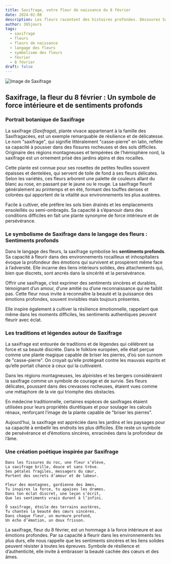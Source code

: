 ```yaml
---
title: Saxifrage, votre fleur de naissance du 8 février
date: 2024-02-08
description: Les fleurs racontent des histoires profondes. Découvrez Saxifrage, votre fleur de naissance du 8 février, ses symboles et récits fascinants. Plongez dans sa signification et son langage unique dans l'art floral.
author: 365jours
tags:
  - saxifrage
  - fleurs
  - fleurs de naissance
  - langage des fleurs
  - symbolisme des fleurs
  - février
  - 8 février
draft: false
---
```


![Image de Saxifrage](https://cdn.pixabay.com/photo/2016/12/13/22/11/badan-1905221_1280.jpg#center)


## Saxifrage, la fleur du 8 février : Un symbole de force intérieure et de sentiments profonds

### Portrait botanique de Saxifrage

La saxifrage (_Saxifraga_), plante vivace appartenant à la famille des Saxifragacées, est un exemple remarquable de résilience et de délicatesse. Le nom "saxifrage", qui signifie littéralement "casse-pierre" en latin, reflète sa capacité à pousser dans des fissures rocheuses et des sols difficiles. Originaire des régions montagneuses et tempérées de l’hémisphère nord, la saxifrage est un ornement prisé des jardins alpins et des rocailles.

Cette plante est connue pour ses rosettes de petites feuilles souvent épaisses et dentelées, qui servent de toile de fond à ses fleurs délicates. Selon les variétés, ces fleurs arborent une palette de couleurs allant du blanc au rose, en passant par le jaune ou le rouge. La saxifrage fleurit généralement au printemps et en été, formant des touffes denses et colorées qui apportent de la vitalité aux environnements les plus austères.

Facile à cultiver, elle préfère les sols bien drainés et les emplacements ensoleillés ou semi-ombragés. Sa capacité à s’épanouir dans des conditions difficiles en fait une plante synonyme de force intérieure et de persévérance.

### Le symbolisme de Saxifrage dans le langage des fleurs : Sentiments profonds

Dans le langage des fleurs, la saxifrage symbolise les **sentiments profonds**. Sa capacité à fleurir dans des environnements rocailleux et inhospitaliers évoque la profondeur des émotions qui survivent et prospèrent même face à l’adversité. Elle incarne des liens intérieurs solides, des attachements qui, bien que discrets, sont ancrés dans la sincérité et la persévérance.

Offrir une saxifrage, c’est exprimer des sentiments sincères et durables, témoignant d’un amour, d’une amitié ou d’une reconnaissance qui ne faiblit pas. Cette fleur nous invite à reconnaître la beauté et la puissance des émotions profondes, souvent invisibles mais toujours présentes.

Elle inspire également à cultiver la résilience émotionnelle, rappelant que même dans les moments difficiles, les sentiments authentiques peuvent fleurir avec éclat.

### Les traditions et légendes autour de Saxifrage

La saxifrage est entourée de traditions et de légendes qui célèbrent sa force et sa beauté discrète. Dans le folklore européen, elle était perçue comme une plante magique capable de briser les pierres, d’où son surnom de "casse-pierre". On croyait qu’elle protégeait contre les mauvais esprits et qu’elle portait chance à ceux qui la cultivaient.

Dans les régions montagneuses, les alpinistes et les bergers considéraient la saxifrage comme un symbole de courage et de survie. Ses fleurs délicates, poussant dans des crevasses rocheuses, étaient vues comme une métaphore de la vie qui triomphe des obstacles.

En médecine traditionnelle, certaines espèces de saxifrages étaient utilisées pour leurs propriétés diurétiques et pour soulager les calculs rénaux, renforçant l’image de la plante capable de "briser les pierres".

Aujourd’hui, la saxifrage est appréciée dans les jardins et les paysages pour sa capacité à embellir les endroits les plus difficiles. Elle reste un symbole de persévérance et d’émotions sincères, enracinées dans la profondeur de l’âme.

### Une création poétique inspirée par Saxifrage

```
Dans les fissures du roc, une fleur s’élève,  
La saxifrage brille, douce et sans trêve.  
Ses pétales fragiles, messagers du cœur,  
Portent des secrets d’amour et de labeur.  

Fleur des montagnes, gardienne des âmes,  
Tu inspires la force, tu apaises les drames.  
Dans ton éclat discret, une leçon s’écrit,  
Que les sentiments vrais durent à l’infini.  

Ô saxifrage, étoile des terrains austères,  
Tu chantes la beauté des cœurs sincères.  
Dans chaque fleur, un murmure profond,  
Un écho d’émotion, un doux frisson.  
```

La saxifrage, fleur du 8 février, est un hommage à la force intérieure et aux émotions profondes. Par sa capacité à fleurir dans les environnements les plus durs, elle nous rappelle que les sentiments sincères et les liens solides peuvent résister à toutes les épreuves. Symbole de résilience et d’authenticité, elle invite à embrasser la beauté cachée des cœurs et des âmes.


